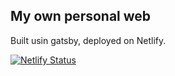 ## My own personal web

Built usin gatsby, deployed on Netlify.

[![Netlify Status](https://api.netlify.com/api/v1/badges/b908f409-a37f-4916-a0e1-6d079a078cbe/deploy-status)](https://app.netlify.com/sites/josebravo/deploys)